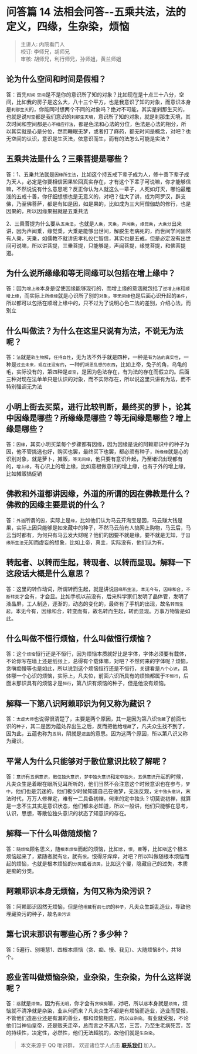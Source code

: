 # 问答篇 14 法相会问答--五乘共法，法的定义，四缘，生杂染，烦恼

> 主讲人: 内院看门人 <br />
> 校订: 李师兄，胡师兄 <br />
> 审核: 胡师兄，利行师兄，孙师姐，黄兰师姐 <br />

## 论为什么**空间**和**时间**是假相？

答：首先`时间` `空间`是不是你的意识所了知的对象？比如现在是十点三十八分，空间，比如我的房子是这么大，八十三个平方，也是我意识了知的对象，而意识本身是`刹那生灭`的，你能同时想两个不同的对象吗？绝对不可能，其实是刹那生灭的，也就是说`时空`都是我们意识的`刹那生灭境`，意识所了知的对象，就是刹那生灭境，其次时间和空间都是`心不相应行法`，都是色法和心法的分位，色法是心法的相分，所以其实就是心是分位，然而睡眠无梦，或者打了麻药，都无时间是概念，对吧？也无空间的认识，意识是生灭法，依意识而生，而有的法怎么可能是实法？

## **五乘共法**是什么？**三乘菩提**是哪些？

答：1、五乗共法就是`因缘所生法`，比如这个持五戒下辈子成为人，修十善下辈子成为天人，必定是你要相信因果轮回真实存在，才有这个下辈子可说嘛，你才能够信嘛，不然说说有什么意思呢？反正你认为人就这么一辈子，人死如灯灭，哪怕最粗浅的五戒十善，你仔细想想也是无意义的，对吧？往大了讲，成为阿罗汉，辟支佛，乃至佛菩萨，都是有如是因，如是果的，比如成为三大阿僧伽劫的修行，也是因果的，所以因缘果报就是五乗共法

2、三乗菩提为什么要从`五乗法`，也就是`人乗`，`天乗`，`声闻乗`，`缘觉乗`，`大乗分`出来讲，因为声闻乗，缘觉乗，大乗是能够出世间，解脱生老病死的，而世间学问固然有人乗，天乗，如儒教不就讲忠孝礼仪仁智信，其实也是五戒，但是必定没有出世间可说嘛，所以讲菩提，三乗菩提，只能够是，声闻菩提，缘觉菩提，和佛菩提道。

## 为什么说**所缘缘**和**等无间缘**可以包括在增上缘中？

答：因为`增上缘`本身是促使因缘能够现行的，而增上缘的意涵就包括了`逆增上缘`和`顺增上缘`，而实际上`所缘缘`就是心识所了别的`对象`，`等无间缘`也是后面心识升起的`条件`，所以都可以包括在顺增上缘中的，只不过为了说明心色二法的差别，介绍心法，而别立

## 什么叫做法？为什么在这里只说**有为法**，不说**无为法**呢？

答：`法`就是`轨生物解`，`任持自性`，无为法不外乎就是四种，一种是`有为法的真实性`，一种是`过去未来，现在还没有的`，一种的`胡思乱想的东西`，比如上帝，兔子的角，乌龟的毛，实际没有的，第四种是`虚空`，是因为色法存在，有为法的存在而假立的。后面三种对现在法单单只是认识的对象，而不实际存在，所以说这里只讲有为法，而不特别强调无为法

## 小明上街去买菜，进行比较判断，最终买的萝卜，论其中**因缘**是哪些？**所缘缘**是哪些？**等无间缘**是哪些？**增上缘**是哪些？

答：`因缘`，其实小明买菜每个步骤都有因缘，因为因缘是说的阿赖耶识中的种子为因，他不管挑选也好，购买也罢，最终买下也罢，都必须有种子，`所缘缘`就是心的识别对象，就是萝卜，摊贩，`等无间缘`，他只要有意识升起，乃至诸识出现都有的，`增上缘`，有心识上的增上缘，比如意根做意识的增上缘，也有于外的增上缘，比如摊贩搞促销

## 佛教和外道都讲因缘，外道的所谓的因在佛教是什么？佛教的**因缘**主要是说的什么？

答：`外道`所谓的`因`，实际上是`缘`，比如他们认为马云开淘宝是因，马云赚大钱是果，实际上因只能够是如来藏中的种子，不然马云前有人搞网上购物，马云后，马云当时都有，为何只有马云发大财呢？他们的因要不就是缘，要不就是无知，于`因缘所生法`无知而虚妄的想象，比如上帝，真主，实际没有，他们认为有。

## **转起者、以转而生起，转现者、以转而显现**。解释一下这段话大概是什么意思？

答：这里的转作动词，所谓转而生起，就是讲说`因缘所生法`，`本无今有`，`因缘和合`，`不断转变`才会有，才会显。比如手机以前没有，后来科学家们发明了晶体管，发明了液晶屏，工人制造，逐渐的，动态的变化的，最终有了手机的出现，故名`转而生起`，本无今有，因缘和合，转变而有，故名转而生起，转而显现。万事万物皆是如此。

## 什么叫做不恒行烦恼，什么叫做**恒行烦恼**？

答：这个`烦恼`恒行还是不恒行，因为烦恼本质就好比是字体，字体必须要有载体，不论你写在墙上还是纸张上，总得有个载体嘛，对吧？不然何来的字体呢？烦恼，贪嗔痴慢等也是如此，所以说到这个烦恼恒行还是不恒行，关键看是`八个心识`，具体哪一个心识的烦恼，实际上，凡夫位，前面六识所具有的烦恼都属于`不恒行`，后面末那识具有的烦恼才是`恒行`，第八识有烦恼的种子，但是他没有烦恼。

## 解释一下第八识**阿赖耶识**为何又称为**藏识**？

答：`太虚大师`也说得很清楚了，主要是两个原因，其一是因为第八识`含藏`了前面七识的`种子`，其二是因为蕴处界出生之后，反而把他给`埋藏`了，凡夫众生找不到了，因为此，五蕴也称为`五阴`，阴就是`遮盖`的意思。因为这两个原因，所以第八识又称为藏识。

## 平常人为什么只能够对于**散位意识**比较了解呢？

答：`意识`有`五俱意识`，`散位独头意识`，`梦中独头意识`和`定中独头`，`五俱意识`升起的时候，凡夫众生是着眼在眼所见耳所听的，他们当然不会注意这个时候意识也在参与，`梦中`，他们也是沉迷的，他们极少时候知道自己在做梦，无法反观，`定中独头意识`，末法时代，万万人修禅定，难有一二具备初禅，何来的定中独头？切莫说初禅，就算是一念不生其实是意识状态，他们都未必知道，所以一般讲，他们只能够在思考，认识，思想，等散位独头意识的状态了知意识的存在。

## 解释一下什么叫做**随烦恼**？

答：`随烦恼`顾名思义，随`根本烦恼`而起的烦恼，比如`忿`，`恨`，`覆`等，比如`嗔`这个根本烦恼起来了，紧随者就有`忿`，就有`恨`，恨得牙痒痒，对吧？所以叫做随根本烦恼而起的烦恼，也就是根本烦恼的`分类`或者`流类`，比如这个覆，隐藏自己的过失，本质是痴的分类。

## 阿赖耶识本身无烦恼，为何又称为**染污识**？

答：阿赖耶识固然无烦恼，但是他`埋藏`有`前七识`的`种子`，凡夫众生胡乱造业，导致他埋藏染污的种子，故名`染污识`

## 第七识末那识有哪些心所？多少种？

答：5遍行、别境慧1、四根本烦恼（贪、痴、慢、我见）、大随烦恼8个，共18个。

## **惑业苦**叫做烦恼杂染，业杂染，生杂染，为什么这样说呢？

答：`惑`就是`烦恼`，因为有`无明`，你才会有`贪嗔痴`嘛，对吧，所以`惑`本身就是`烦恼`，烦恼就不清净就是杂染，业从何而来？凡夫众生不都是有烦恼而造业，造业而受报，不管他们造恶业还是有漏的善业，都和烦恼相应，所以`业杂染`。有业就受报，不论他们当神仙皇帝，还是贩夫走卒，总而言之不离八苦，三苦，乃至生老病死苦，苦的持续性，决定性，必然性，他们无法超脱的，故他们就是`生杂染`。

> 本文来源于 QQ 唯识群， 欢迎诸位学人点击 **[联系我们](https://mp.weixin.qq.com/s/lZCfWjmLjgNR165Tx4_bCQ)** 加入。
